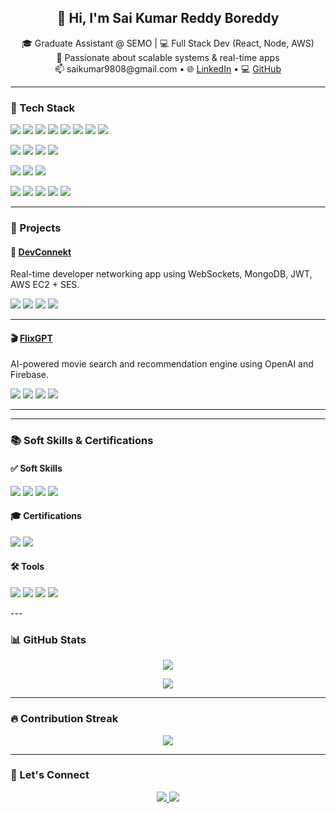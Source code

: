 <h2 align="center">👋 Hi, I'm Sai Kumar Reddy Boreddy</h2>

<p align="center">
  🎓 Graduate Assistant @ SEMO | 💻 Full Stack Dev (React, Node, AWS)<br>
  🧠 Passionate about scalable systems & real-time apps<br>
  📫 saikumar9808@gmail.com • 🌐 <a href="https://www.linkedin.com/in/sai-boreddy/">LinkedIn</a> • 💻 <a href="https://github.com/saikumar14-08">GitHub</a>
</p>

---

### 🔧 Tech Stack

<p>
  <img src="https://img.shields.io/badge/HTML5-E34F26?style=flat&logo=html5&logoColor=white" />
  <img src="https://img.shields.io/badge/CSS3-1572B6?style=flat&logo=css3&logoColor=white" />
  <img src="https://img.shields.io/badge/JavaScript-F7DF1E?style=flat&logo=javascript&logoColor=black" />
  <img src="https://img.shields.io/badge/TypeScript-007ACC?style=flat&logo=typescript&logoColor=white" />
  <img src="https://img.shields.io/badge/React-61DAFB?style=flat&logo=react&logoColor=black" />
  <img src="https://img.shields.io/badge/Next.js-000000?style=flat&logo=next.js&logoColor=white" />
  <img src="https://img.shields.io/badge/TailwindCSS-38B2AC?style=flat&logo=tailwind-css&logoColor=white" />
  <img src="https://img.shields.io/badge/MUI-007FFF?style=flat&logo=mui&logoColor=white" />
</p>

<!-- Backend -->
<p>
  <img src="https://img.shields.io/badge/Node.js-339933?style=flat&logo=node.js&logoColor=white" />
  <img src="https://img.shields.io/badge/Express.js-000000?style=flat&logo=express&logoColor=white" />
  <img src="https://img.shields.io/badge/WebSockets-010101?style=flat&logo=socket.io&logoColor=white" />
  <img src="https://img.shields.io/badge/REST%20API-005571?style=flat" />
</p>

<!-- Database -->
<p>
  <img src="https://img.shields.io/badge/MongoDB-47A248?style=flat&logo=mongodb&logoColor=white" />
  <img src="https://img.shields.io/badge/Firebase-FFCA28?style=flat&logo=firebase&logoColor=black" />
  <img src="https://img.shields.io/badge/MySQL-4479A1?style=flat&logo=mysql&logoColor=white" />
</p>

<!-- Cloud & DevOps -->
<p>
  <img src="https://img.shields.io/badge/AWS-FF9900?style=flat&logo=amazonaws&logoColor=white" />
  <img src="https://img.shields.io/badge/Git-F05032?style=flat&logo=git&logoColor=white" />
  <img src="https://img.shields.io/badge/GitHub-181717?style=flat&logo=github&logoColor=white" />
  <img src="https://img.shields.io/badge/Jenkins-D24939?style=flat&logo=jenkins&logoColor=white" />
  <img src="https://img.shields.io/badge/Postman-FF6C37?style=flat&logo=postman&logoColor=white" />
</p>


---

### 🚀 Projects

#### 🔗 [DevConnekt](https://www.devconnekt.com/)
Real-time developer networking app using WebSockets, MongoDB, JWT, AWS EC2 + SES.

<p>
  <img src="https://img.shields.io/badge/Built%20With-MERN-3e863d?style=flat-square" />
  <img src="https://img.shields.io/badge/Live-Demo-blue?style=flat-square&logo=vercel" />
  <img src="https://img.shields.io/badge/Auth-JWT-orange?style=flat-square" />
  <img src="https://img.shields.io/badge/Deployed%20on-AWS-FF9900?style=flat-square&logo=amazonaws&logoColor=white" />
</p>

---

#### 🎬 [FlixGPT](https://saiflixgpt.netlify.app/)
AI-powered movie search and recommendation engine using OpenAI and Firebase.

<p>
  <img src="https://img.shields.io/badge/Built%20With-React%20%7C%20Redux-61dafb?style=flat-square&logo=react" />
  <img src="https://img.shields.io/badge/Live-Demo-blue?style=flat-square&logo=netlify" />
  <img src="https://img.shields.io/badge/API-ChatGPT-4b9cd3?style=flat-square&logo=openai" />
  <img src="https://img.shields.io/badge/Auth-Firebase-yellow?style=flat-square&logo=firebase&logoColor=black" />
</p>

---

---

### 📚 Soft Skills & Certifications

#### ✅ Soft Skills
<p>
  <img src="https://img.shields.io/badge/Collaboration-blueviolet?style=flat-square" />
  <img src="https://img.shields.io/badge/Communication-blue?style=flat-square" />
  <img src="https://img.shields.io/badge/Problem%20Solving-green?style=flat-square" />
  <img src="https://img.shields.io/badge/Adaptability-ff69b4?style=flat-square" />
</p>

#### 🎓 Certifications
<p>
  <img src="https://img.shields.io/badge/AWS%20Cloud%20Foundations-orange?style=flat-square&logo=amazonaws" />
  <img src="https://img.shields.io/badge/Agile%20Scrum-yellow?style=flat-square&logo=scrumalliance" />
</p>

#### 🛠 Tools
<p>
  <img src="https://img.shields.io/badge/Jira-blue?style=flat-square&logo=jira" />
  <img src="https://img.shields.io/badge/Postman-FF6C37?style=flat-square&logo=postman&logoColor=white" />
  <img src="https://img.shields.io/badge/Notion-black?style=flat-square&logo=notion" />
  <img src="https://img.shields.io/badge/GitHub-181717?style=flat-square&logo=github&logoColor=white" />
</p>
---

### 📊 GitHub Stats

<p align="center">
  <img src="https://github-readme-stats.vercel.app/api?username=saikumar14-08&show_icons=true&theme=tokyonight&hide_border=true" />
</p>

<p align="center">
  <img src="https://github-readme-stats.vercel.app/api/top-langs/?username=saikumar14-08&layout=compact&theme=tokyonight&hide_border=true" />
</p>

---

### 🔥 Contribution Streak

<p align="center">
  <img src="https://streak-stats.demolab.com?user=saikumar14-08&theme=tokyonight&hide_border=true" />
</p>

---

### 🤝 Let's Connect

<p align="center">
  <a href="https://www.linkedin.com/in/sai-boreddy/">
    <img src="https://img.shields.io/badge/LinkedIn-blue?style=for-the-badge&logo=linkedin&logoColor=white" />
  </a>
  <a href="https://github.com/saikumar14-08">
    <img src="https://img.shields.io/badge/GitHub-100000?style=for-the-badge&logo=github&logoColor=white" />
  </a>
</p>
